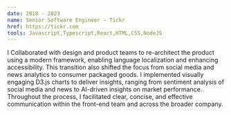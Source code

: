 ```yaml
---
date: 2018 - 2023
name: Senior Software Engineer - Tickr
href: https://tickr.com
tools: Javascript,Typescript,React,HTML,CSS,NodeJS
---
```

I Collaborated with design and product teams to re-architect the product using a modern framework, enabling language localization and enhancing accessibility. This transition also shifted the focus from social media and news analytics to consumer packaged goods. I implemented visually engaging D3.js charts to deliver insights, ranging from sentiment analysis of social media and news to AI-driven insights on market performance. Throughout the process, I facilitated clear, concise, and effective communication within the front-end team and across the broader company.
